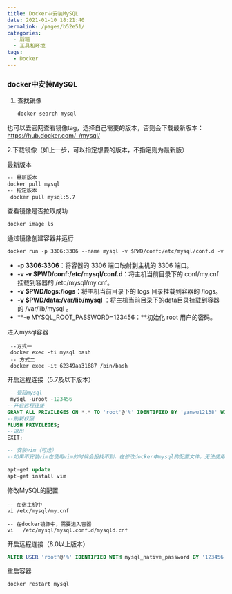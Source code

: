 ```yaml
---
title: Docker中安装MySQL
date: 2021-01-10 18:21:40
permalink: /pages/b52e51/
categories:
  - 后端
  - 工具和环境
tags:
  - Docker
---
```


### docker中安装MySQL

1. 查找镜像 

   ```dockerfile
   docker search mysql
   ```

也可以去官网查看镜像tag，选择自己需要的版本，否则会下载最新版本：https://hub.docker.com/_/mysql/

2.下载镜像（如上一步，可以指定想要的版本，不指定则为最新版）

最新版本

```dockerfile
-- 最新版本
docker pull mysql
-- 指定版本
 docker pull mysql:5.7
```

 查看镜像是否拉取成功

```dockerfile
docker image ls
```



通过镜像创建容器并运行

```dockerfile
docker run -p 3306:3306 --name mysql -v $PWD/conf:/etc/mysql/conf.d -v $PWD/logs:/logs -v $PWD/data:/var/lib/mysql -e MYSQL_ROOT_PASSWORD=123456 -d mysql:5.7
```

- **-p 3306:3306**：将容器的 3306 端口映射到主机的 3306 端口。
- **-v -v $PWD/conf:/etc/mysql/conf.d**：将主机当前目录下的 conf/my.cnf 挂载到容器的 /etc/mysql/my.cnf。
- **-v $PWD/logs:/logs**：将主机当前目录下的 logs 目录挂载到容器的 /logs。
- **-v $PWD/data:/var/lib/mysql** ：将主机当前目录下的data目录挂载到容器的 /var/lib/mysql 。
- **-e MYSQL_ROOT_PASSWORD=123456：**初始化 root 用户的密码。

进入mysql容器

```
 --方式一
 docker exec -ti mysql bash
 -- 方式二
 docker exec -it 62349aa31687 /bin/bash
```

开启远程连接（5.7及以下版本）

```sql
 --登陆mysql
 mysql -uroot -123456
--开启远程连接
GRANT ALL PRIVILEGES ON *.* TO 'root'@'%' IDENTIFIED BY 'yanwu12138' WITH GRANT OPTION;
--刷新权限
FLUSH PRIVILEGES;
--退出
EXIT;

-- 安装vim（可选）
--如果不安装vim在使用vim的时候会报找不到，在修改docker中mysql的配置文件，无法使用vi命令。
	
apt-get update
apt-get install vim
```



修改MySQL的配置

```vim
-- 在宿主机中
vi /etc/mysql/my.cnf

-- 在docker镜像中，需要进入容器
vi   /etc/mysql/mysql.conf.d/mysqld.cnf

```



开启远程连接（8.0以上版本）

```sql
ALTER USER 'root'@'%' IDENTIFIED WITH mysql_native_password BY '123456';
```

重启容器

```dockerfile
docker restart mysql
```

